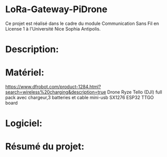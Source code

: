 # LoRa-Gateway-PiDrone

Ce projet est réalisé dans le cadre du module Communication Sans Fil en License 1 à l'Université Nice Sophia Antipolis.

# Description:

# Matériel:
https://www.dfrobot.com/product-1284.html?search=wireless%20charging&description=true
Drone Ryze Tello (DJI) full pack avec chargeur,3 batteries et cable mini-usb
SX1276 ESP32 TTGO board

# Logiciel:

# Résumé du projet:

